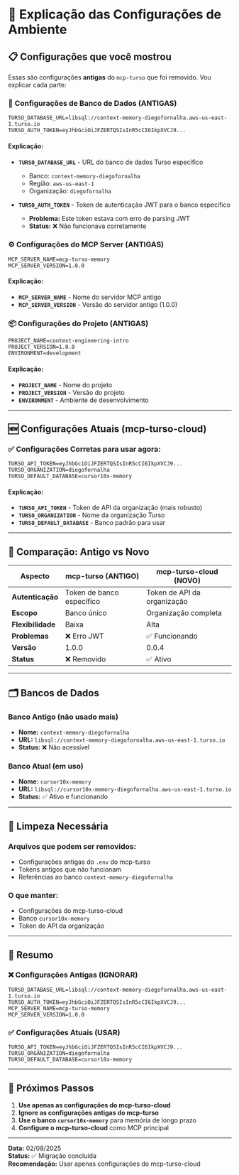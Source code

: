 # 🔧 Explicação das Configurações de Ambiente

## 📋 Configurações que você mostrou

Essas são configurações **antigas** do `mcp-turso` que foi removido. Vou explicar cada parte:

### 🔗 **Configurações de Banco de Dados (ANTIGAS)**
```env
TURSO_DATABASE_URL=libsql://context-memory-diegofornalha.aws-us-east-1.turso.io
TURSO_AUTH_TOKEN=eyJhbGciOiJFZERTQSIsInR5cCI6IkpXVCJ9...
```

#### Explicação:
- **`TURSO_DATABASE_URL`** - URL do banco de dados Turso específico
  - Banco: `context-memory-diegofornalha`
  - Região: `aws-us-east-1`
  - Organização: `diegofornalha`

- **`TURSO_AUTH_TOKEN`** - Token de autenticação JWT para o banco específico
  - **Problema:** Este token estava com erro de parsing JWT
  - **Status:** ❌ Não funcionava corretamente

### ⚙️ **Configurações do MCP Server (ANTIGAS)**
```env
MCP_SERVER_NAME=mcp-turso-memory
MCP_SERVER_VERSION=1.0.0
```

#### Explicação:
- **`MCP_SERVER_NAME`** - Nome do servidor MCP antigo
- **`MCP_SERVER_VERSION`** - Versão do servidor antigo (1.0.0)

### 📦 **Configurações do Projeto (ANTIGAS)**
```env
PROJECT_NAME=context-engineering-intro
PROJECT_VERSION=1.0.0
ENVIRONMENT=development
```

#### Explicação:
- **`PROJECT_NAME`** - Nome do projeto
- **`PROJECT_VERSION`** - Versão do projeto
- **`ENVIRONMENT`** - Ambiente de desenvolvimento

---

## 🆕 **Configurações Atuais (mcp-turso-cloud)**

### ✅ **Configurações Corretas para usar agora:**
```env
TURSO_API_TOKEN=eyJhbGciOiJFZERTQSIsInR5cCI6IkpXVCJ9...
TURSO_ORGANIZATION=diegofornalha
TURSO_DEFAULT_DATABASE=cursor10x-memory
```

#### Explicação:
- **`TURSO_API_TOKEN`** - Token de API da organização (mais robusto)
- **`TURSO_ORGANIZATION`** - Nome da organização Turso
- **`TURSO_DEFAULT_DATABASE`** - Banco padrão para usar

---

## 🔄 **Comparação: Antigo vs Novo**

| Aspecto | mcp-turso (ANTIGO) | mcp-turso-cloud (NOVO) |
|---------|-------------------|------------------------|
| **Autenticação** | Token de banco específico | Token de API da organização |
| **Escopo** | Banco único | Organização completa |
| **Flexibilidade** | Baixa | Alta |
| **Problemas** | ❌ Erro JWT | ✅ Funcionando |
| **Versão** | 1.0.0 | 0.0.4 |
| **Status** | ❌ Removido | ✅ Ativo |

---

## 🗂️ **Bancos de Dados**

### Banco Antigo (não usado mais)
- **Nome:** `context-memory-diegofornalha`
- **URL:** `libsql://context-memory-diegofornalha.aws-us-east-1.turso.io`
- **Status:** ❌ Não acessível

### Banco Atual (em uso)
- **Nome:** `cursor10x-memory`
- **URL:** `libsql://cursor10x-memory-diegofornalha.aws-us-east-1.turso.io`
- **Status:** ✅ Ativo e funcionando

---

## 🧹 **Limpeza Necessária**

### Arquivos que podem ser removidos:
- Configurações antigas do `.env` do mcp-turso
- Tokens antigos que não funcionam
- Referências ao banco `context-memory-diegofornalha`

### O que manter:
- Configurações do mcp-turso-cloud
- Banco `cursor10x-memory`
- Token de API da organização

---

## 🎯 **Resumo**

### ❌ **Configurações Antigas (IGNORAR)**
```env
TURSO_DATABASE_URL=libsql://context-memory-diegofornalha.aws-us-east-1.turso.io
TURSO_AUTH_TOKEN=eyJhbGciOiJFZERTQSIsInR5cCI6IkpXVCJ9...
MCP_SERVER_NAME=mcp-turso-memory
MCP_SERVER_VERSION=1.0.0
```

### ✅ **Configurações Atuais (USAR)**
```env
TURSO_API_TOKEN=eyJhbGciOiJFZERTQSIsInR5cCI6IkpXVCJ9...
TURSO_ORGANIZATION=diegofornalha
TURSO_DEFAULT_DATABASE=cursor10x-memory
```

---

## 🚀 **Próximos Passos**

1. **Use apenas as configurações do mcp-turso-cloud**
2. **Ignore as configurações antigas do mcp-turso**
3. **Use o banco `cursor10x-memory`** para memória de longo prazo
4. **Configure o mcp-turso-cloud** como MCP principal

---

**Data:** 02/08/2025  
**Status:** ✅ Migração concluída  
**Recomendação:** Usar apenas configurações do mcp-turso-cloud 